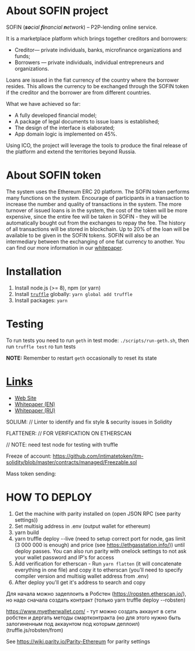 # About SOFIN project

SOFIN (***so**cial **fi**nancial **n**etwork*) – P2P-lending online service.

It is a marketplace platform which brings together creditors and borrowers:

* Creditor— private individuals, banks, microfinance organizations and funds;
* Borrowers — private individuals, individual entrepreneurs and organizations.

Loans are issued in the fiat currency of the country where the borrower resides. This allows the currency to be exchanged through the SOFIN token if the creditor and the borrower are from different countries.

What we have achieved so far:

* A fully developed financial model;
* A package of legal documents to issue loans is established;
* The design of the interface is elaborated;
* App domain logic is implemented on 45%.

Using ICO, the project will leverage the tools to produce the final release of the platform and extend the territories beyond Russia.

# About SOFIN token

The system uses the Ethereum ERC 20 platform. The SOFIN token performs many functions on the system. Encourage of participants in a transaction to increase the number and quality of transactions in the system. The more turnover of issued loans is in the system, the cost of the token will be more expensive, since the entire fee will be taken in SOFIN - they will be automatically bought out from the exchanges to repay the fee. The history of all transactions will be stored in blockchain. Up to 20% of the loan will be available to be given in the SOFIN tokens. SOFIN will also be an intermediary between the exchanging of one fiat currency to another. You can find our more information in our [whitepaper](#links).

# Installation

1. Install node.js (>= 8), npm (or yarn)
2. Install [`truffle`](http://truffleframework.com) globally: `yarn global add truffle`
3. Install packages: `yarn`

# Testing

To run tests you need to run `geth` in test mode: `./scripts/run-geth.sh`, then run `truffle test` ro tun tests

**NOTE:** Remember to restart `geth` occasionally to reset its state

# [Links](#links)

* [Web Site](https://sofin.io)
* [Whitepaper (EN)](https://https://sofin.io/docs/whitepaper/en)
* [Whitepaper (RU)](https://https://sofin.io/docs/whitepaper/ru)


SOLIUM:
// Linter to identify and fix style & security issues in Solidity

FLATTENER:
// FOR VERIFICATION ON ETHERSCAN

// NOTE: need test node for testing with truffle

Freeze of account:
https://github.com/intimatetoken/itm-solidity/blob/master/contracts/managed/Freezable.sol

Mass token sending:

# HOW TO DEPLOY
1. Get the machine with parity installed on (open JSON RPC (see parity settings))
2. Set multisig address in .env (output wallet for ethereum)
3. yarn build
4. yarn truffle deploy --live (need to setup correct port for node, gas limit (3 000 000 is enough) and price (see https://ethgasstation.info/)) until deploy passes. You can also run parity with onelock settings to not ask your wallet password and IP's for access
5. Add verification for etherscan - Run `yarn flatten` (it will concatenate everything in one file) and copy it to etherscan (you'll need to specify compiler version and multisig wallet address from .env)
6. After deploy you'll get it's address to search and copy

Для начала можно задеплоить в Робстен (https://ropsten.etherscan.io/), но надо сначала создать контракт
(только yarn truffle deploy --robsten)

https://www.myetherwallet.com/  - тут можно создать аккаунт в сети робстен и дергать методы смартконтракта (но для этого нужно быть залогиненным под аккаунтом под которым деплоил) (truffle.js/robsten/from)

See https://wiki.parity.io/Parity-Ethereum for parity settings
